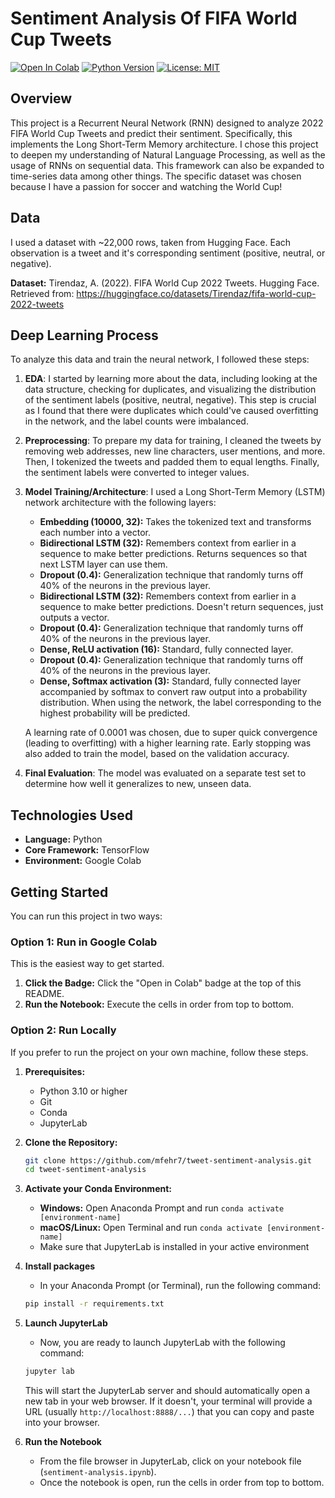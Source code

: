 # Sentiment Analysis Of FIFA World Cup Tweets

[![Open In Colab](https://colab.research.google.com/assets/colab-badge.svg)](https://colab.research.google.com/github/mfehr7/tweet-sentiment-analysis/blob/main/sentiment-analysis.ipynb)
[![Python Version](https://img.shields.io/badge/Python-3.10%2B-blue.svg)](https://www.python.org/downloads/)
[![License: MIT](https://img.shields.io/badge/License-MIT-yellow.svg)](https://opensource.org/licenses/MIT)

## Overview

This project is a Recurrent Neural Network (RNN) designed to analyze 2022 FIFA World Cup Tweets and predict their sentiment. Specifically, this implements the Long Short-Term Memory architecture. I chose this project to deepen my understanding of Natural Language Processing, as well as the usage of RNNs on sequential data. This framework can also be expanded to time-series data among other things. The specific dataset was chosen because I have a passion for soccer and watching the World Cup! 

## Data
I used a dataset with ~22,000 rows, taken from Hugging Face. Each observation is a tweet and it's corresponding sentiment (positive, neutral, or negative).

**Dataset:** Tirendaz, A. (2022). FIFA World Cup 2022 Tweets. Hugging Face. Retrieved from: https://huggingface.co/datasets/Tirendaz/fifa-world-cup-2022-tweets

## Deep Learning Process

To analyze this data and train the neural network, I followed these steps:

1.  **EDA**: I started by learning more about the data, including looking at the data structure, checking for duplicates, and visualizing the distribution of the sentiment labels (positive, neutral, negative). This step is crucial as I found that there were duplicates which could've caused overfitting in the network, and the label counts were imbalanced.
2. **Preprocessing**: To prepare my data for training, I cleaned the tweets by removing web addresses, new line characters, user mentions, and more. Then, I tokenized the tweets and padded them to equal lengths. Finally, the sentiment labels were converted to integer values.
3. **Model Training/Architecture**: I used a Long Short-Term Memory (LSTM) network architecture with the following layers:
    * **Embedding (10000, 32):** Takes the tokenized text and transforms each number into a vector.
    * **Bidirectional LSTM (32):** Remembers context from earlier in a sequence to make better predictions. Returns sequences so that next LSTM layer can use them.
    * **Dropout (0.4):** Generalization technique that randomly turns off 40% of the neurons in the previous layer.
    * **Bidirectional LSTM (32):** Remembers context from earlier in a sequence to make better predictions. Doesn't return sequences, just outputs a vector.
    * **Dropout (0.4):** Generalization technique that randomly turns off 40% of the neurons in the previous layer.
    * **Dense, ReLU activation (16):** Standard, fully connected layer.
    * **Dropout (0.4):** Generalization technique that randomly turns off 40% of the neurons in the previous layer.
    * **Dense, Softmax activation (3):** Standard, fully connected layer accompanied by softmax to convert raw output into a probability distribution. When using the network, the label corresponding to the highest probability will be predicted.  
    
    A learning rate of 0.0001 was chosen, due to super quick convergence (leading to overfitting) with a higher learning rate. Early stopping was also added to train the model, based on the validation accuracy.
4. **Final Evaluation**: The model was evaluated on a separate test set to determine how well it generalizes to new, unseen data.

## Technologies Used

* **Language:** Python
* **Core Framework:** TensorFlow
* **Environment:** Google Colab

## Getting Started

You can run this project in two ways:

### Option 1: Run in Google Colab

This is the easiest way to get started.

1.  **Click the Badge:** Click the "Open in Colab" badge at the top of this README.
2.  **Run the Notebook:** Execute the cells in order from top to bottom.

### Option 2: Run Locally

If you prefer to run the project on your own machine, follow these steps.

1.  **Prerequisites:**
    * Python 3.10 or higher
    * Git
    * Conda
    * JupyterLab

2.  **Clone the Repository:**
    ```bash
    git clone https://github.com/mfehr7/tweet-sentiment-analysis.git
    cd tweet-sentiment-analysis
    ```

3.  **Activate your Conda Environment:**
    * **Windows:** Open Anaconda Prompt and run `conda activate [environment-name]`
    * **macOS/Linux:** Open Terminal and run `conda activate [environment-name]`
    * Make sure that JupyterLab is installed in your active environment

4. **Install packages**
    * In your Anaconda Prompt (or Terminal), run the following command:

    ```bash
    pip install -r requirements.txt
    ```

5.  **Launch JupyterLab**
    * Now, you are ready to launch JupyterLab with the following command:

    ```bash
    jupyter lab
    ```

    This will start the JupyterLab server and should automatically open a new tab in your web browser. If it doesn't, your terminal will provide a URL (usually `http://localhost:8888/...`) that you can copy and paste into your browser.

6.  **Run the Notebook**

    * From the file browser in JupyterLab, click on your notebook file (`sentiment-analysis.ipynb`).
    * Once the notebook is open, run the cells in order from top to bottom.
